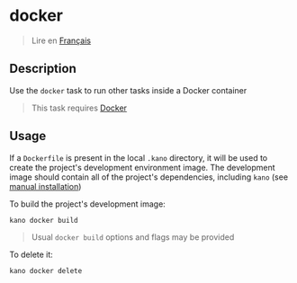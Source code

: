 # docker

> Lire en [Français](/docs/fr/tasks/docker.md)

## Description

Use the `docker` task to run other tasks inside a Docker container

> This task requires [Docker](https://github.com/docker)

## Usage

If a `Dockerfile` is present in the local `.kano` directory, it will be used to create the
project's development environment image. The development image should contain all of the
project's dependencies, including `kano` (see
[manual installation](/docs/README.md####Manually))

To build the project's development image:

```shell
kano docker build
```

> Usual `docker build` options and flags may be provided

To delete it:

```shell
kano docker delete
```
